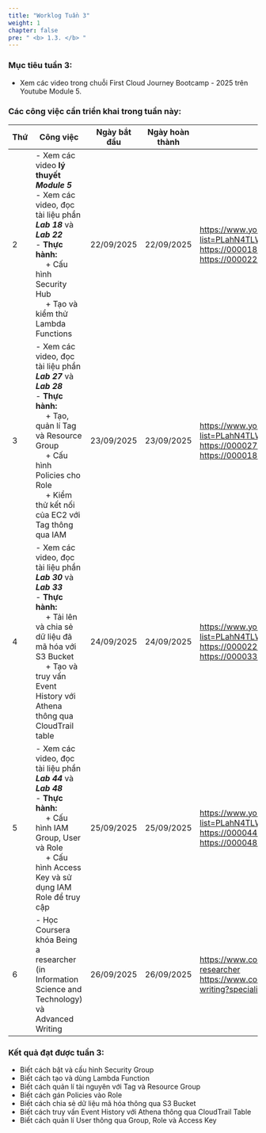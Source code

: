 ```yaml
---
title: "Worklog Tuần 3"
weight: 1
chapter: false
pre: " <b> 1.3. </b> "
---
```


### Mục tiêu tuần 3:

* Xem các video trong chuỗi First Cloud Journey Bootcamp - 2025 trên Youtube Module 5.

### Các công việc cần triển khai trong tuần này:
| Thứ | Công việc                                                                                                                                                                                                                                                                                                                                                               | Ngày bắt đầu | Ngày hoàn thành | Nguồn tài liệu                                                                                                                                                                                              |
| --- | ----------------------------------------------------------------------------------------------------------------------------------------------------------------------------------------------------------------------------------------------------------------------------------------------------------------------------------------------------------------------- | ------------ | --------------- | -------------------------------------------- |
| 2   | - Xem các video **lý thuyết** **<i>Module 5</i>** <br> - Xem các video, đọc tài liệu phần **<i>Lab 18</i>** và **<i>Lab 22</i>**  <br> - **Thực hành:** <br>&emsp; + Cấu hình Security Hub <br>&emsp; + Tạo và kiểm thử Lambda Functions            | 22/09/2025   | 22/09/2025      | <https://www.youtube.com/playlist?list=PLahN4TLWtox2a3vElknwzU_urND8hLn1i> <br> <https://000018.awsstudygroup.com/vi> <br> <https://000022.awsstudygroup.com/vi> | 
| 3   | - Xem các video, đọc tài liệu phần **<i>Lab 27</i>** và **<i>Lab 28</i>** <br> - **Thực hành:** <br>&emsp; + Tạo, quản lí Tag và Resource Group <br>&emsp; + Cấu hình Policies cho Role <br>&emsp; + Kiểm thử kết nối của EC2 với Tag thông qua IAM | 23/09/2025   | 23/09/2025      | <https://www.youtube.com/playlist?list=PLahN4TLWtox2a3vElknwzU_urND8hLn1i> <br> <https://000027.awsstudygroup.com/vi> <br> <https://000018.awsstudygroup.com/vi> |
| 4   | - Xem các video, đọc tài liệu phần **<i>Lab 30</i>** và **<i>Lab 33</i>** <br> - **Thực hành:** <br>&emsp; + Tải lên và chia sẻ dữ liệu đã mã hóa với S3 Bucket <br>&emsp; + Tạo và truy vấn Event History với Athena thông qua CloudTrail table    | 24/09/2025   | 24/09/2025      | <https://www.youtube.com/playlist?list=PLahN4TLWtox2a3vElknwzU_urND8hLn1i> <br> <https://000022.awsstudygroup.com/vi> <br> <https://000033.awsstudygroup.com/vi> |
| 5   | - Xem các video, đọc tài liệu phần **<i>Lab 44</i>** và **<i>Lab 48</i>** <br> - **Thực hành:** <br>&emsp; + Cấu hình IAM Group, User và Role <br>&emsp; + Cấu hình Access Key và sử dụng IAM Role để truy cập                                      | 25/09/2025   | 25/09/2025      | <https://www.youtube.com/playlist?list=PLahN4TLWtox2a3vElknwzU_urND8hLn1i> <br> <https://000044.awsstudygroup.com/vi> <br> <https://000048.awsstudygroup.com/vi> |
| 6   | - Học Coursera khóa Being a researcher (in Information Science and Technology) và Advanced Writing                                                                                                                                                  | 26/09/2025   | 26/09/2025      | <https://www.coursera.org/learn/being-researcher> <br> <https://www.coursera.org/learn/advanced-writing?specialization=academic-english>                         |


### Kết quả đạt được tuần 3:

- Biết cách bật và cấu hình Security Group
- Biết cách tạo và dùng Lambda Function
- Biết cách quản lí tài nguyên với Tag và Resource Group
- Biết cách gán Policies vào Role
- Biết cách chia sẻ dữ liệu mã hóa thông qua S3 Bucket
- Biết cách truy vấn Event History với Athena thông qua CloudTrail Table
- Biết cách quản lí User thông qua Group, Role và Access Key

